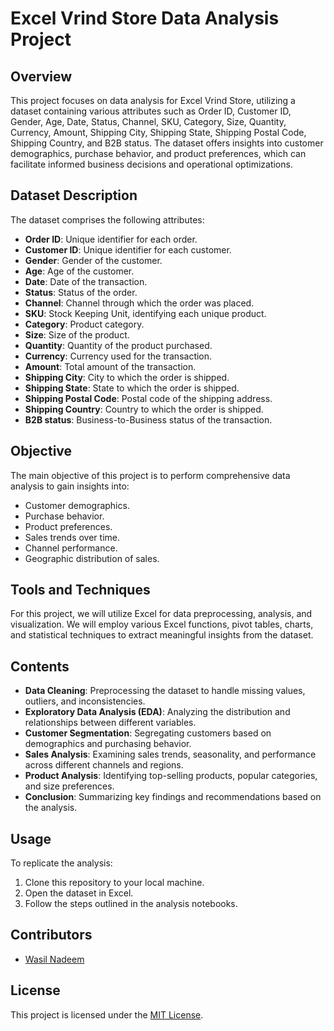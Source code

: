 # Excel Vrind Store Data Analysis Project

## Overview

This project focuses on data analysis for Excel Vrind Store, utilizing a dataset containing various attributes such as Order ID, Customer ID, Gender, Age, Date, Status, Channel, SKU, Category, Size, Quantity, Currency, Amount, Shipping City, Shipping State, Shipping Postal Code, Shipping Country, and B2B status. The dataset offers insights into customer demographics, purchase behavior, and product preferences, which can facilitate informed business decisions and operational optimizations.

## Dataset Description

The dataset comprises the following attributes:

- **Order ID**: Unique identifier for each order.
- **Customer ID**: Unique identifier for each customer.
- **Gender**: Gender of the customer.
- **Age**: Age of the customer.
- **Date**: Date of the transaction.
- **Status**: Status of the order.
- **Channel**: Channel through which the order was placed.
- **SKU**: Stock Keeping Unit, identifying each unique product.
- **Category**: Product category.
- **Size**: Size of the product.
- **Quantity**: Quantity of the product purchased.
- **Currency**: Currency used for the transaction.
- **Amount**: Total amount of the transaction.
- **Shipping City**: City to which the order is shipped.
- **Shipping State**: State to which the order is shipped.
- **Shipping Postal Code**: Postal code of the shipping address.
- **Shipping Country**: Country to which the order is shipped.
- **B2B status**: Business-to-Business status of the transaction.

## Objective

The main objective of this project is to perform comprehensive data analysis to gain insights into:

- Customer demographics.
- Purchase behavior.
- Product preferences.
- Sales trends over time.
- Channel performance.
- Geographic distribution of sales.

## Tools and Techniques

For this project, we will utilize Excel for data preprocessing, analysis, and visualization. We will employ various Excel functions, pivot tables, charts, and statistical techniques to extract meaningful insights from the dataset.

## Contents

- **Data Cleaning**: Preprocessing the dataset to handle missing values, outliers, and inconsistencies.
- **Exploratory Data Analysis (EDA)**: Analyzing the distribution and relationships between different variables.
- **Customer Segmentation**: Segregating customers based on demographics and purchasing behavior.
- **Sales Analysis**: Examining sales trends, seasonality, and performance across different channels and regions.
- **Product Analysis**: Identifying top-selling products, popular categories, and size preferences.
- **Conclusion**: Summarizing key findings and recommendations based on the analysis.

## Usage

To replicate the analysis:

1. Clone this repository to your local machine.
2. Open the dataset in Excel.
3. Follow the steps outlined in the analysis notebooks.

## Contributors

- [Wasil Nadeem](https://github.com/Bhatti89)
  

## License

This project is licensed under the [MIT License](LICENSE).
